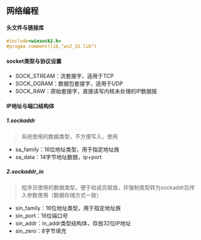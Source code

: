 ## 网络编程

#### 头文件与链接库

```C++
#include<winsock2.h>
#pragma comment(lib,"ws2_32.lib")
```

#### socket类型与协议设置

* SOCK_STREAM：流套接字，适用于TCP
* SOCK_DGRAM：数据包套接字，适用于UDP
* SOCK_RAW：原始套接字，直接读写内核未处理的IP数据报

#### IP地址与端口结构体

##### 1.sockaddr 

> 系统使用的数据类型，不方便写入，使用

* sa_family：16位地址类型，用于指定地址族
* sa_data：14字节地址数据，ip+port

##### 2.sockaddr_in

> 程序员使用的数据类型，便于给成员赋值，并强制类型转为sockaddr后传入参数使用（数据存储方式一致）

* sin_family：16位地址类型，用于指定地址族
* sin_port：16位端口号
* sin_addr：in_addr类型结构体，存放32位IP地址
* sin_zero：8字节填充
